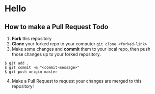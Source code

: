 Hello
=====
How to make a Pull Request
Todo
------
1) **Fork** this repository  
2) **Clone** your forked repo to your computer ```git clone <forked-link>```  
3) Make some changes and **commit** them to your local repo, then push those changes up to your forked repository.
```
$ git add .
$ git commit -m "<commit-message>"
$ git push origin master
```  
4) Make a Pull Request to request your changes are merged to this repository!  
